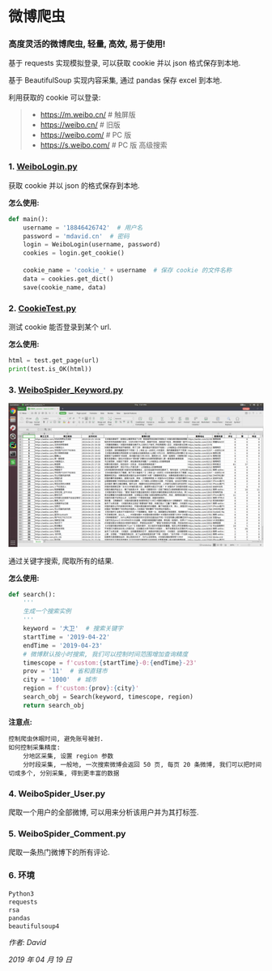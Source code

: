 # 微博爬虫

### 高度灵活的微博爬虫, 轻量, 高效, 易于使用!

基于 requests 实现模拟登录, 可以获取 cookie 并以 json 格式保存到本地.

基于 BeautifulSoup 实现内容采集, 通过 pandas 保存 excel 到本地.

利用获取的 cookie 可以登录:
> * https://m.weibo.cn/  # 触屏版
> * https://weibo.cn/  # 旧版
> * https://weibo.com/  # PC 版
> * https://s.weibo.com/  # PC 版 高级搜索

### 1. [WeiboLogin.py](https://github.com/HEUDavid/WeiboSpider/blob/master/WeiboLogin.py)

获取 cookie 并以 json 的格式保存到本地.

**怎么使用:**

```python
def main():
    username = '18846426742'  # 用户名
    password = 'mdavid.cn'  # 密码
    login = WeiboLogin(username, password)
    cookies = login.get_cookie()

    cookie_name = 'cookie_' + username  # 保存 cookie 的文件名称
    data = cookies.get_dict()
    save(cookie_name, data)
```

### 2. [CookieTest.py](https://github.com/HEUDavid/WeiboSpider/blob/master/CookieTest.py)

测试 cookie 能否登录到某个 url.

**怎么使用:**

```python
html = test.get_page(url)
print(test.is_OK(html))
```

### 3. [WeiboSpider_Keyword.py](https://github.com/HEUDavid/WeiboSpider/blob/master/WeiboSpider_Keyword.py)

![WeiboSpider_Keyword.png](https://github.com/HEUDavid/WeiboSpider/blob/master/pictures/WeiboSpider_Keyword.png)

通过关键字搜索, 爬取所有的结果.

**怎么使用:**

```python
def search():
    '''
    生成一个搜索实例
    '''
    keyword = '大卫'  # 搜索关键字
    startTime = '2019-04-22'
    endTime = '2019-04-23'
    # 微博默认按小时搜索, 我们可以控制时间范围增加查询精度
    timescope = f'custom:{startTime}-0:{endTime}-23'
    prov = '11'  # 省和直辖市
    city = '1000'  # 城市
    region = f'custom:{prov}:{city}'
    search_obj = Search(keyword, timescope, region)
    return search_obj
```

**注意点:**

```
控制爬虫休眠时间, 避免账号被封.
如何控制采集精度:
    分地区采集, 设置 region 参数
    分时段采集, 一般地, 一次搜索微博会返回 50 页, 每页 20 条微博, 我们可以把时间切成多个, 分别采集, 得到更丰富的数据
```

### 4. WeiboSpider_User.py

爬取一个用户的全部微博, 可以用来分析该用户并为其打标签.

### 5. WeiboSpider_Comment.py

爬取一条热门微博下的所有评论.

### 6. 环境

```
Python3
requests
rsa
pandas
beautifulsoup4
```

*作者: David*

*2019 年 04 月 19 日*